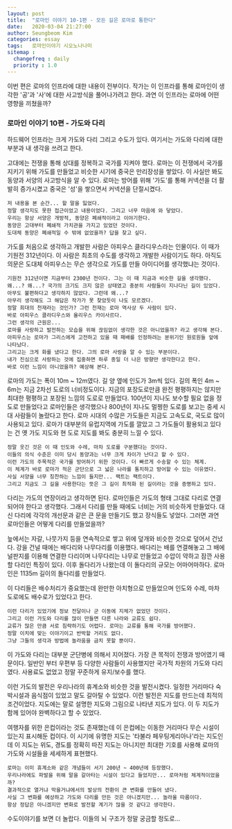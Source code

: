 ```yaml
---
layout: post
title:  "로마인 이야기 10-1편 - 모든 길은 로마로 통한다"
date:   2020-03-04 21:27:00
author: Seungbeom Kim
categories: essay
tags:	로마인이야기 시오노나나미
sitemap :
  changefreq : daily
  priority : 1.0
---
```


이번 편은 로마의 인프라에 대한 내용이 전부이다. 작가는 이 인프라를 통해 로마인이 생각한 '공'과 '사'에 대한 사고방식을 풀어나가려고 한다. 과연 이 인프라는 로마에 어떤 영향을 끼쳤을까?

### 로마인 이야기 10편 - 가도와 다리

하드웨어 인프라는 크게 가도와 다리 그리고 수도가 있다. 여기서는 가도와 다리에 대한 부분과 내 생각을 쓰려고 한다.

고대에는 전쟁을 통해 상대를 정복하고 국가를 지켜야 했다. 로마는 이 전쟁에서 국가를 지키기 위해 가도를 만들었고 비슷한 시기에 중국은 만리장성을 쌓았다. 이 사실만 봐도 동양과 서양의 사고방식을 알 수 있다. 로마는 방어를 위해 '가도'를 통해 커넥션을 더 활발히 증가시켰고 중국은 '성'을 쌓으면서 커넥션을 단절시켰다.

```
저 내용을 본 순간... 할 말을 잃었다.
정말 생각지도 못한 접근이었고 내용이었다. 그리고 너무 마음에 와 닿았다.
우리는 항상 서양은 개방적, 동양은 폐쇄적이라고 이야기한다.
동양은 고대부터 폐쇄적 가치관을 가지고 있었던 것이다.
도대체 동양은 폐쇄적일 수 밖에 없었을까? 답을 찾고 싶다.
```

가도를 처음으로 생각하고 개발한 사람은 아피우스 클라디우스라는 인물이다. 이 때가 기원전 312년이다. 이 사람은 최초의 수도를 생각하고 개발한 사람이기도 하다. 아직도 의문은 도대체 아피우스는 무슨 생각으로 가도를 만들 아이디어를 생각했냐는 것이다.

```
기원전 312년이면 지금부터 2300년 전이다. 그는 이 때 지금과 비슷한 길을 생각했다.
왜...? 왜...? 국가의 크기도 크지 않은 상태였고 충분히 사람들이 지나다닌 길이 있었다.
아무도 불편하다고 생각하지 않았다. 그런데 왜...?
아무리 생각해도 그 해답은 작가가 못 찾았듯이 나도 모르겠다.
정말 희대의 천재라는 것인가? 그런 천재는 로마 역사상 두 사람이 있다.
바로 아피우스 클라디우스와 율리우스 카이사르다.
그런 생각의 근원은...
로마를 사랑하고 발전하는 모습을 위해 끊임없이 생각한 것은 아니었을까? 라고 생각해 본다.
아피우스는 로마가 그리스에게 고전하고 있을 때 패배를 인정하려는 분위기인 원로원들 앞에 나타났다.
그리고는 크게 화를 냈다고 한다. 그의 로마 사랑을 알 수 있는 부분이다.
내가 진심으로 사랑하는 것에 집중하면 하루 종일 더 나은 방향만 생각한다고 한다.
바로 이런 느낌이 아니었을까? 예상해 본다.
```

로마의 가도는 폭이 10m ~ 12m였다. 길 양 옆에 인도가 3m씩 있다. 길의 폭인 4m ~ 6m는 지금 2차선 도로의 너비정도이다. 지금의 포장도로만큼 완전 평평하지는 않지만 최대한 평평하고 포장된 느낌의 도로로 만들었다. 100년이 지나도 보수할 필요 없을 정도로 만들었다고 로마인들은 생각했으나 800년이 지나도 멀쩡한 도로를 보고는 중세 시대 사람들이 놀랐다고 한다. 로마 시대의 수많은 가도들은 지금도 고속도로, 국도로 많이 사용되고 있다. 로마가 대부분의 유럽지역에 가도를 깔았고 그 가도들이 활용되고 있다는 건 옛 가도 지도와 현 도로 지도를 봐도 충분히 느낄 수 있다.

```
정말 웃긴 것은 이 때 인도와 수레, 마차 도로를 구분했다는 것이다.
이들의 의식 수준은 이미 당시 동양과는 너무 크게 차이가 난다고 할 수 있다.
이런 가도의 주목적은 국가를 방어하기 위한 것이다. 더 빠르게 수송할 수 있는 체계.
이 체계가 바로 로마가 적은 군단으로 그 넓은 나라를 통치하고 방어할 수 있는 이유였다.
사실 서양을 너무 칭찬하는 느낌이 들지만... 팩트는 팩트이다.
그리고 지금도 그 길을 사용한다는 뜻은 그 길이 최적화 된 길이라는 것을 증명하고 있다.
```

다리는 가도의 연장이라고 생각하면 된다. 로마인들은 가도의 형태 그대로 다리로 연결되어야 한다고 생각했다. 그래서 다리를 만들 때에도 너비는 거의 비슷하게 만들었다. 대신 다리에 각각의 개선문과 같은 큰 문을 만들기도 했고 장식들도 넣었다. 그러면 과연 로마인들은 어떻게 다리를 만들었을까?

늪에서는 자갈, 나뭇가지 등을 연속적으로 쌓고 위에 덮개와 비슷한 것으로 덮어서 건넜다. 강을 건널 때에는 배다리와 나무다리를 이용했다. 배다리는 배를 연결해놓고 그 배에 널판지를 이용해 연결한 다리이며 나무다리는 나무로 만들었고 수압이 약하고 잠깐 사용할 다리인 특징이 있다. 이후 돌다리가 나왔는데 이 돌다리의 규모는 어마어마하다. 로마인은 1135m 길이의 돌다리를 만들었다.

이 다리들은 배수처리가 중요했는데 완만한 아치형으로 만들었으며 인도와 수레, 마차 도로에도 배수로가 있었다고 한다.

```
이런 다리가 있었기에 정보 전달이나 군 이동에 지체가 없었던 것이다.
그리고 이런 가도와 다리를 많이 만들면 다른 나라와 교류도 쉽다.
교류가 많은 만큼 서로 침략하기도 어렵다. 로마는 교류를 통해 국가를 방어했다.
정말 이치에 맞는 이야기이고 반박할 거리도 없다.
그냥 그들의 생각과 방법에 놀라움을 금치 못할 뿐이다.
```

이 가도와 다리는 대부분 군단병에 의해서 지어졌다. 가장 큰 목적이 전쟁과 방어였기 때문이다.
일반인 부터 우편부 등 다양한 사람들이 사용했지만 국가적 차원의 가도와 다리였다.
사용료도 없었고 정말 꾸준하게 유지/보수를 했다.

이런 가도의 발전은 우리나라의 휴계소와 비슷한 것을 발전시켰다. 일정한 거리마다 숙박시설과 음식점이 있었고 말도 갈아탈 수 있었다. 이런 발전은 지도를 만드는데 최적의 조건이었다. 지도에는 말로 설명한 지도와 그림으로 나타낸 지도가 있다. 이 두 지도가 함께 있어야 완벽하다고 할 수 있었다.

여행자를 위한 은컵이라는 것도 존재했는데 이 은컵에는 이동한 거리마다 무슨 시설이 있는지 표시해둔 컵이다. 이 시기에 유명한 지도는 '타불라 페우팅게리아나'라는 지도인데 이 지도는 위도, 경도를 정확히 따진 지도는 아니지만 최대한 기호를 사용해 로마의 가도와 시설들을 세세하게 표현했다.

```
로마는 이미 휴계소와 같은 개념들이 서기 200년 ~ 400년에 등장했다.
우리나라에도 파발을 위해 말을 갈아타는 시설이 있다고 들었지만... 로마처럼 체계적이었을까?
결과적으로 열거냐 막을거냐에서의 발상의 전환이 큰 변화를 만들어 냈다.
사실 그 변화를 예상하고 가도와 다리를 만든 것은 아니겠지만... 놀라울 따름이다.
항상 정답은 아니겠지만 변화로 발전할 계기가 많을 것 같다고 생각한다.
```

수도이야기를 보면 더 놀랍다. 이들의 뇌 구조가 정말 궁금할 정도로...
